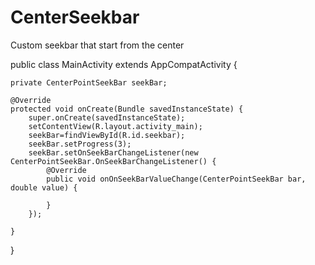 # CenterSeekbar
Custom seekbar that start from the center 

public class MainActivity extends AppCompatActivity {

    private CenterPointSeekBar seekBar;

    @Override
    protected void onCreate(Bundle savedInstanceState) {
        super.onCreate(savedInstanceState);
        setContentView(R.layout.activity_main);
        seekBar=findViewById(R.id.seekbar);
        seekBar.setProgress(3);
        seekBar.setOnSeekBarChangeListener(new CenterPointSeekBar.OnSeekBarChangeListener() {
            @Override
            public void onOnSeekBarValueChange(CenterPointSeekBar bar, double value) {

            }
        });

    }
}
